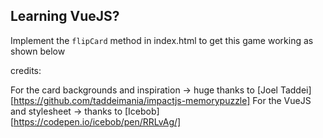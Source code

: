 ## Learning VueJS?

Implement the `flipCard` method in index.html to get this game working as shown below

credits:

For the card backgrounds and inspiration -> huge thanks to [Joel Taddei][https://github.com/taddeimania/impactjs-memorypuzzle]
For the VueJS and stylesheet -> thanks to [Icebob][https://codepen.io/icebob/pen/RRLvAg/]
